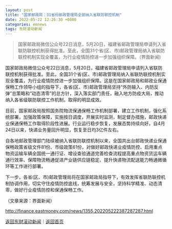 ```yaml
---
layout: post
title: "国家邮政局：31省份邮政管理局全部纳入省联防联控机制"
date: 2022-05-22 12:26:30 +0800
categories: emnews
tags: 东财滚动新闻
---
```

> 国家邮政局微信公众号22日消息，5月20日，福建省邮政管理局申请列入省联防联控机制获得批准。至此，全国31个省(区、市)邮政管理局纳入省联防联控机制实现全覆盖，为行业疫情防控进一步加强组织保障。（界面新闻)

<p>国家邮政局微信公众号22日消息，5月20日，福建省邮政管理局申请列入省联防联控机制获得批准。至此，全国31个省(区、市)邮政管理局纳入省联防联控机制实现全覆盖，为行业疫情防控进一步加强组织保障。这是在国家邮政局和邮政业保通保畅工作领导小组的指导下，各省(区、市)邮政管理局坚持“外防输入、内防反弹”总策略和“动态清零”的总方针，深入落实部门责任，融入地方防疫大局，推动纳入各省级联防联控工作机制，取得的明显成效。</p>
 <p>目前，国家邮政局按照国务院物流保通保畅工作机制部署，建立工作机制，强化系统部署，加强政策保障，实施按日调度，开展实时监测，制定督办措施，邮政快递业保通保畅工作取得阶段性进展。行业运行稳步恢复，发展态势持续向好。自4月24日以来，快递业务量回升明显，恢复至日均3亿件左右。</p>
 <p>自各地邮政管理部门陆续被纳入省联防联控机制以来，全国共出台邮政快递业保通保畅政策省级文件81份、市级政策61份，对做好邮政快递业疫情防控、启用重点物资运输车辆全国统一通行证、增设查验通道完善检查流程提高重点物资货运车辆通行效率、保障物流畅通促进产业链供应链稳定、提升快递物流配送能力畅通微循环等工作进行部署。</p>
 <p>下一步，各省(区、市)邮政管理局将在国家邮政局指导下，有效发挥省联防联控机制协调作用，切实守住疫情防控底线，统筹发展与安全，坚持科学精准、动态清零，做好行业疫情防控和保通保畅工作。 </p><p class="em_media">（文章来源：界面新闻）</p>

<http://finance.eastmoney.com/news/1355,202205222387287287.html>

[返回东财滚动新闻](//finews.withounder.com/emnews/)｜[返回首页](//finews.withounder.com/)